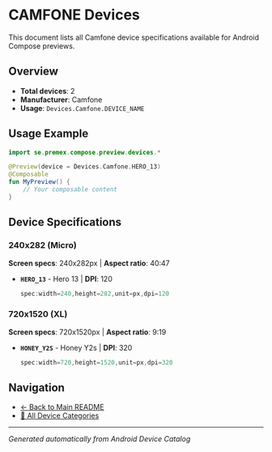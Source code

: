 # CAMFONE Devices

This document lists all Camfone device specifications available for Android Compose previews.

## Overview

- **Total devices**: 2
- **Manufacturer**: Camfone
- **Usage**: `Devices.Camfone.DEVICE_NAME`

## Usage Example

```kotlin
import se.premex.compose.preview.devices.*

@Preview(device = Devices.Camfone.HERO_13)
@Composable
fun MyPreview() {
    // Your composable content
}
```

## Device Specifications

### 240x282 (Micro)

**Screen specs**: 240x282px | **Aspect ratio**: 40:47

- **`HERO_13`** - Hero 13 | **DPI**: 120
  ```kotlin
  spec:width=240,height=282,unit=px,dpi=120
  ```

### 720x1520 (XL)

**Screen specs**: 720x1520px | **Aspect ratio**: 9:19

- **`HONEY_Y2S`** - Honey Y2s | **DPI**: 320
  ```kotlin
  spec:width=720,height=1520,unit=px,dpi=320
  ```

## Navigation

- [← Back to Main README](../../README.md)
- [📱 All Device Categories](../README.md)

---
*Generated automatically from Android Device Catalog*
